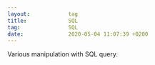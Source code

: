 ```yaml
---
layout:            tag
title:             SQL
tag:               SQL
date:              2020-05-04 11:07:39 +0200
---
```

Various manipulation with SQL query.
